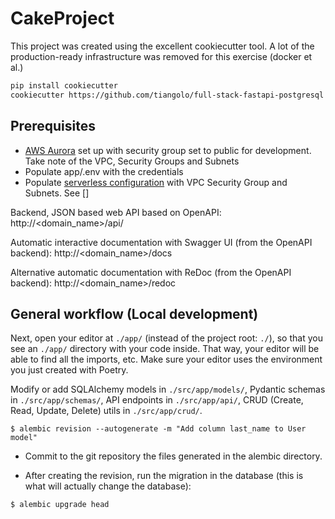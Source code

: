 # CakeProject
This project was created using the excellent cookiecutter tool. A lot of the production-ready infrastructure was removed for this exercise (docker et al.)

```bash
pip install cookiecutter
cookiecutter https://github.com/tiangolo/full-stack-fastapi-postgresql
```
## Prerequisites
* [AWS Aurora](https://docs.aws.amazon.com/AmazonRDS/latest/AuroraUserGuide/Aurora.CreateInstance.html) set up with security group set to public for development. Take note of the VPC, Security Groups and Subnets
* Populate app/.env with the credentials 
* Populate [serverless configuration](./src/app/serverless.yaml) with VPC Security Group and Subnets. See []

Backend, JSON based web API based on OpenAPI: http://<domain_name>/api/

Automatic interactive documentation with Swagger UI (from the OpenAPI backend): http://<domain_name>/docs

Alternative automatic documentation with ReDoc (from the OpenAPI backend): http://<domain_name>/redoc


## General workflow (Local development)

Next, open your editor at `./app/` (instead of the project root: `./`), so that you see an `./app/` directory with your code inside. That way, your editor will be able to find all the imports, etc. Make sure your editor uses the environment you just created with Poetry.

Modify or add SQLAlchemy models in `./src/app/models/`, Pydantic schemas in `./src/app/schemas/`, API endpoints in `./src/app/api/`, CRUD (Create, Read, Update, Delete) utils in `./src/app/crud/`. 


```console
$ alembic revision --autogenerate -m "Add column last_name to User model"
```

* Commit to the git repository the files generated in the alembic directory.

* After creating the revision, run the migration in the database (this is what will actually change the database):

```console
$ alembic upgrade head
```
